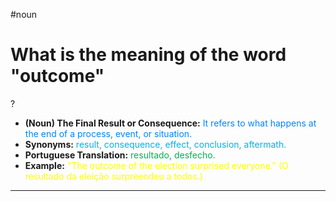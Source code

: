 #noun

# What is the meaning of the word "outcome"
?
* **(Noun) The Final Result or Consequence:** <span style="color:rgb(0, 132, 255)">It refers to what happens at the end of a process, event, or situation.</span>
* **Synonyms:** <span style="color:rgb(0, 176, 240)">result, consequence, effect, conclusion, aftermath.</span>
* **Portuguese Translation:** <span style="color:rgb(0, 176, 80)">resultado, desfecho.</span>
* **Example:** <span style="color:rgb(255, 255, 0)">"The outcome of the election surprised everyone." (O resultado da eleição surpreendeu a todos.)</span>
---
<!--SR:!2025-06-12,3,230-->
